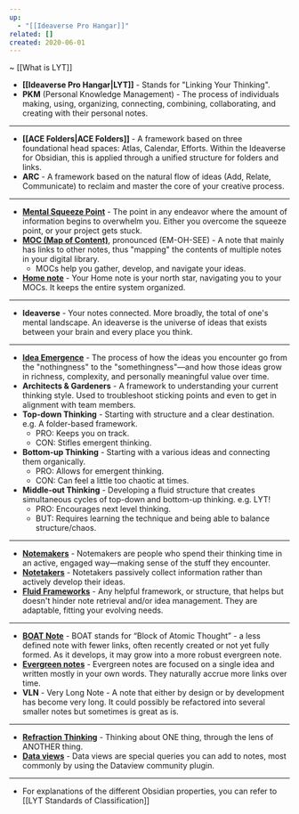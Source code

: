 ```yaml
---
up:
  - "[[Ideaverse Pro Hangar]]"
related: []
created: 2020-06-01
---
```

~ [[What is LYT]] 

- **[[Ideaverse Pro Hangar|LYT]]** - Stands for "Linking Your Thinking".
- **PKM** (Personal Knowledge Management) - The process of individuals making, using, organizing, connecting, combining, collaborating, and creating with their personal notes.
- ---
- **[[ACE Folders|ACE Folders]]** - A framework based on three foundational head spaces: Atlas, Calendar, Efforts. Within the Ideaverse for Obsidian, this is applied through a unified structure for folders and links.
- **ARC** - A framework based on the natural flow of ideas (Add, Relate, Communicate) to reclaim and master the core of your creative process.
- ---
- [**Mental Squeeze Point**](https://notes.linkingyourthinking.com/Cards/Mental+Squeeze+Point) - The point in any endeavor where the amount of information begins to overwhelm you. Either you overcome the squeeze point, or your project gets stuck.
- [**MOC (Map of Content)**](https://notes.linkingyourthinking.com/Cards/MOCs+Overview), pronounced (EM-OH-SEE) - A note that mainly has links to other notes, thus "mapping" the contents of multiple notes in your digital library.
    - MOCs help you gather, develop, and navigate your ideas.
- [**Home note**](https://notes.linkingyourthinking.com/Home) - Your Home note is your north star, navigating you to your MOCs. It keeps the entire system organized.
- ---
- **Ideaverse** - Your notes connected. More broadly, the total of one's mental landscape. An ideaverse is the universe of ideas that exists between your brain and every place you think.
- ---
- [**Idea Emergence**](https://notes.linkingyourthinking.com/Cards/Idea+Emergence+(defn)) - The process of how the ideas you encounter go from the "nothingness" to the "somethingness"—and how those ideas grow in richness, complexity, and personally meaningful value over time.
- **Architects & Gardeners** - A framework to understanding your current thinking style. Used to troubleshoot sticking points and even to get in alignment with team members.
- **Top-down Thinking** - Starting with structure and a clear destination. e.g. A folder-based framework.
    - PRO: Keeps you on track.
    - CON: Stifles emergent thinking.
- **Bottom-up Thinking** - Starting with a various ideas and connecting them organically.
    - PRO: Allows for emergent thinking.
    - CON: Can feel a little too chaotic at times.
- **Middle-out Thinking** - Developing a fluid structure that creates simultaneous cycles of top-down and bottom-up thinking. e.g. LYT!
    - PRO: Encourages next level thinking.
    - BUT: Requires learning the technique and being able to balance structure/chaos.
- ---
- [**Notemakers**](https://notes.linkingyourthinking.com/Cards/Notemakers) - Notemakers are people who spend their thinking time in an active, engaged way—making sense of the stuff they encounter.
- [**Notetakers**](https://notes.linkingyourthinking.com/Cards/Note-takers) - Notetakers passively collect information rather than actively develop their ideas.
- [**Fluid Frameworks**](https://notes.linkingyourthinking.com/Cards/Fluid+Frameworks) - Any helpful framework, or structure, that helps but doesn't hinder note retrieval and/or idea management. They are adaptable, fitting your evolving needs.
- ---
- [**BOAT Note**](https://notes.linkingyourthinking.com/Cards/BOAT+notes) - BOAT stands for “Block of Atomic Thought” - a less defined note with fewer links, often recently created or not yet fully formed. As it develops, it may grow into a more robust evergreen note.
- [**Evergreen notes**](https://notes.linkingyourthinking.com/Cards/Evergreen+notes) - Evergreen notes are focused on a single idea and written mostly in your own words. They naturally accrue more links over time.
- **VLN** - Very Long Note - A note that either by design or by development has become very long. It could possibly be refactored into several smaller notes but sometimes is great as is.
- ---
- [**Refraction Thinking**](https://notes.linkingyourthinking.com/Cards/Refraction+Thinking) - Thinking about ONE thing, through the lens of ANOTHER thing.
- [**Data views**](https://notes.linkingyourthinking.com/Cards/Data+view+notes+(defn)) - Data views are special queries you can add to notes, most commonly by using the Dataview community plugin.
- ---
- For explanations of the different Obsidian properties, you can refer to [[LYT Standards of Classification]]


